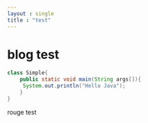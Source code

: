 ```yaml
---
layout : single
title : "test"
---
```


# blog test

```JAVA
class Simple{  
    public static void main(String args[]){  
     System.out.println("Hello Java");  
    }  
}  
```
rouge test